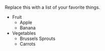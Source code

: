 Replace this with a list of your favorite things.

* Fruit
  * Apple
  * Banana
* Vegetables
  * Brussels Sprouts
  * Carrots
